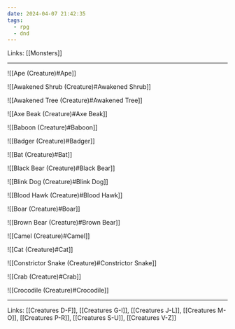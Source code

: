 ```yaml
---
date: 2024-04-07 21:42:35
tags:
  - rpg
  - dnd
---
```

Links: [[Monsters]]

---

![[Ape (Creature)#Ape]]

![[Awakened Shrub (Creature)#Awakened Shrub]]


![[Awakened Tree (Creature)#Awakened Tree]]


![[Axe Beak (Creature)#Axe Beak]]

![[Baboon (Creature)#Baboon]]

![[Badger (Creature)#Badger]]

![[Bat (Creature)#Bat]]

![[Black Bear (Creature)#Black Bear]]

![[Blink Dog (Creature)#Blink Dog]]

![[Blood Hawk (Creature)#Blood Hawk]]

![[Boar (Creature)#Boar]]

![[Brown Bear (Creature)#Brown Bear]]

![[Camel (Creature)#Camel]]

![[Cat (Creature)#Cat]]

![[Constrictor Snake (Creature)#Constrictor Snake]]

![[Crab (Creature)#Crab]]

![[Crocodile (Creature)#Crocodile]]

---
Links: [[Creatures D-F]], [[Creatures G-I]], [[Creatures J-L]], [[Creatures M-O]], [[Creatures P-R]], [[Creatures S-U]], [[Creatures V-Z]]